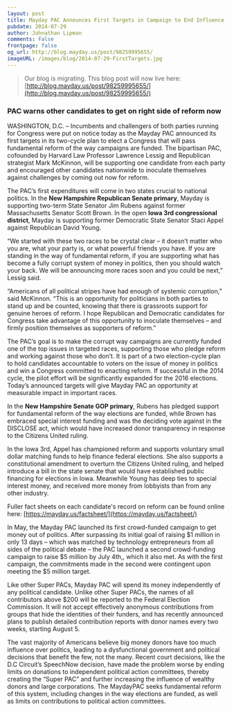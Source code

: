 ```yaml
---
layout: post
title: Mayday PAC Announces First Targets in Campaign to End Influence of Money in Politics
pubdate: 2014-07-29
author: Johnathan Lipman
comments: False
frontpage: false
og_url: http://blog.mayday.us/post/98259995655/
imageURL: /images/blog/2014-07-29-FirstTargets.jpg
---
```


> Our blog is migrating.  This blog post will now live here: [http://blog.mayday.us/post/98259995655/](http://blog.mayday.us/post/98259995655/)

### PAC warns other candidates to get on right side of reform now

WASHINGTON, D.C. – Incumbents and challengers of both parties running for Congress were put on notice today as the Mayday PAC announced its first targets in its two-cycle plan to elect a Congress that will pass fundamental reform of the way campaigns are funded. The bipartisan PAC, cofounded by Harvard Law Professor Lawrence Lessig and Republican strategist Mark McKinnon, will be supporting one candidate from each party and encouraged other candidates nationwide to inoculate themselves against challenges by coming out now for reform.

The PAC’s first expenditures will come in two states crucial to national politics. In the **New Hampshire Republican Senate primary**, Mayday is supporting two-term State Senator Jim Rubens against former Massachusetts Senator Scott Brown. In the open **Iowa 3rd congressional district**, Mayday is supporting former Democratic State Senator Staci Appel against Republican David Young.

“We started with these two races to be crystal clear – it doesn’t matter who you are, what your party is, or what powerful friends you have. If you are standing in the way of fundamental reform, if you are supporting what has become a fully corrupt system of money in politics, then you should watch your back. We will be announcing more races soon and you could be next,” Lessig said.

“Americans of all political stripes have had enough of systemic corruption,” said McKinnon. “This is an opportunity for politicians in both parties to stand up and be counted, knowing that there is grassroots support for genuine heroes of reform. I hope Republican and Democratic candidates for Congress take advantage of this opportunity to inoculate themselves – and firmly position themselves as supporters of reform.”

The PAC’s goal is to make the corrupt way campaigns are currently funded one of the top issues in targeted races, supporting those who pledge reform and working against those who don’t. It is part of a two election-cycle plan to hold candidates accountable to voters on the issue of money in politics and win a Congress committed to enacting reform. If successful in the 2014 cycle, the pilot effort will be significantly expanded for the 2016 elections. Today’s announced targets will give Mayday PAC an opportunity at measurable impact in important races.

In the **New Hampshire Senate GOP primary**, Rubens has pledged support for fundamental reform of the way elections are funded, while Brown has embraced special interest funding and was the deciding vote against in the DISCLOSE act, which would have increased donor transparency in response to the Citizens United ruling.

In the Iowa 3rd, Appel has championed reform and supports voluntary small dollar matching funds to help finance federal elections. She also supports a constitutional amendment to overturn the Citizens United ruling, and helped introduce a bill in the state senate that would have established public financing for elections in Iowa. Meanwhile Young has deep ties to special interest money, and received more money from lobbyists than from any other industry.

Fuller fact sheets on each candidate's record on reform can be found online here: [https://mayday.us/factsheet/](https://mayday.us/factsheet/)

In May, the Mayday PAC launched its first crowd-funded campaign to get money out of politics. After surpassing its initial goal of raising $1 million in only 13 days – which was matched by technology entrepreneurs from all sides of the political debate – the PAC launched a second crowd-funding campaign to raise $5 million by July 4th,, which it also met. As with the first campaign, the commitments made in the second were contingent upon meeting the $5 million target.

Like other Super PACs, Mayday PAC will spend its money independently of any political candidate. Unlike other Super PACs, the names of all contributors above $200 will be reported to the Federal Election Commission. It will not accept effectively anonymous contributions from groups that hide the identities of their funders, and has recently announced plans to publish detailed contribution reports with donor names every two weeks, starting August 5.

The vast majority of Americans believe big money donors have too much influence over politics, leading to a dysfunctional government and political decisions that benefit the few, not the many. Recent court decisions, like the D.C Circuit’s SpeechNow decision, have made the problem worse by ending limits on donations to independent political action committees, thereby creating the “Super PAC” and further increasing the influence of wealthy donors and large corporations. The MaydayPAC seeks fundamental reform of this system, including changes in the way elections are funded, as well as limits on contributions to political action committees.



